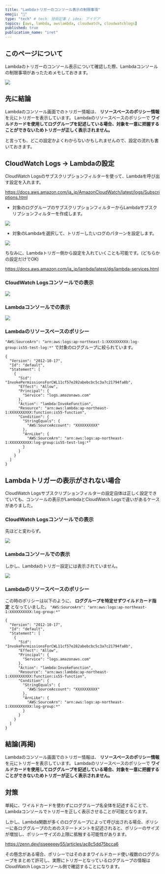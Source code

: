```yaml
---
title: "Lambdaトリガーのコンソール表示の制限事項"
emoji: "📝"
type: "tech" # tech: 技術記事 / idea: アイデア
topics: [aws, lambda, awslambda, cloudwatch, cloudwatchlogs]
published: true
publication_name: "iret"
---
```


## このページについて
Lambdaのトリガーのコンソール表示について確認した際、Lambdaコンソールの制限事項があったためメモしておきます。

![](/images/9e883b6a770bbd/lambda_03.png)

## 先に結論
Lambdaのコンソール画面でのトリガー情報は、 **リソースベースのポリシー情報** を元にトリガーを表示しています。
Lambdaのリソースベースのポリシーで **ワイルドカードを使用してロググループを記述している場合、対象を一意に把握することができないためトリガーが正しく表示されません。**

と言っても、どこの設定かよくわからないかもしれませんので、設定の流れも書いておきます。

## CloudWatch Logs → Lambdaの設定
CloudWatch Logsのサブスクリプションフィルターを使って、Lambdaを呼び出す設定を入れます。

https://docs.aws.amazon.com/ja_jp/AmazonCloudWatch/latest/logs/Subscriptions.html

- 対象のロググループのサブスクリプションフィルターからLambdaサブスクリプションフィルターを作成します。

![](/images/9e883b6a770bbd/cwlogs_01.png)

- 対象のLambdaを選択して、トリガーしたいログのパターンを設定します。

![](/images/9e883b6a770bbd/cwlogs_02.png)

ちなみに、Lambdaトリガー側から設定を入れていくことも可能です。(どちらかの設定だけでOK)

https://docs.aws.amazon.com/ja_jp/lambda/latest/dg/lambda-services.html

### CloudWatch Logsコンソールでの表示

![](/images/9e883b6a770bbd/cwlogs_03.png)

### Lambdaコンソールでの表示

![](/images/9e883b6a770bbd/lambda_01.png)

### Lambdaのリソースベースのポリシー

`"AWS:SourceArn": "arn:aws:logs:ap-northeast-1:XXXXXXXXXX:log-group:is55-test-log:*"` で対象のロググループに絞られています。

```
{
  "Version": "2012-10-17",
  "Id": "default",
  "Statement": [
    {
      "Sid": "InvokePermissionsForCWL11cf57e282abebcbc5c3a7c21794fa8b",
      "Effect": "Allow",
      "Principal": {
        "Service": "logs.amazonaws.com"
      },
      "Action": "lambda:InvokeFunction",
      "Resource": "arn:aws:lambda:ap-northeast-1:XXXXXXXXXX:function:is55-function",
      "Condition": {
        "StringEquals": {
          "AWS:SourceAccount": "XXXXXXXXXX"
        },
        "ArnLike": {
          "AWS:SourceArn": "arn:aws:logs:ap-northeast-1:XXXXXXXXXX:log-group:is55-test-log:*"
        }
      }
    }
  ]
}
```

## Lambdaトリガーの表示がされない場合

CloudWatch Logsサブスクリプションフィルターの設定自体は正しく設定できていても、コンソールの表示がLambdaとCloudWatch Logsで違いがあるケースがありました。

### CloudWatch Logsコンソールでの表示
先ほどと変わらず。

![](/images/9e883b6a770bbd/cwlogs_03.png)

### Lambdaコンソールでの表示
しかし、Lambdaのトリガー設定には表示されていません。

![](/images/9e883b6a770bbd/lambda_02.png)

### Lambdaのリソースベースのポリシー
この時のポリシーは以下のように、 **ロググループを特定せずワイルドカード指定** となっていました。
`"AWS:SourceArn": "arn:aws:logs:ap-northeast-1:XXXXXXXXXX:log-group:*"`

```
{
  "Version": "2012-10-17",
  "Id": "default",
  "Statement": [
    {
      "Sid": "InvokePermissionsForCWL11cf57e282abebcbc5c3a7c21794fa8b",
      "Effect": "Allow",
      "Principal": {
        "Service": "logs.amazonaws.com"
      },
      "Action": "lambda:InvokeFunction",
      "Resource": "arn:aws:lambda:ap-northeast-1:XXXXXXXXXX:function:is55-function",
      "Condition": {
        "StringEquals": {
          "AWS:SourceAccount": "XXXXXXXXXX"
        },
        "ArnLike": {
          "AWS:SourceArn": "arn:aws:logs:ap-northeast-1:XXXXXXXXXX:log-group:*"
        }
      }
    }
  ]
}
```

## 結論(再掲)
Lambdaのコンソール画面でのトリガー情報は、 **リソースベースのポリシー情報** を元にトリガーを表示しています。
Lambdaのリソースベースのポリシーで **ワイルドカードを使用してロググループを記述している場合、対象を一意に把握することができないためトリガーが正しく表示されません。**

## 対策

単純に、ワイルドカードを使わずにロググループ名全体を記述することで、Lambdaコンソールでトリガーを正しく表示させることが可能となります。

しかし、Lambda関数が多くのロググループによって呼び出される場合、ポリシーに各ロググループのためのステートメントを記述されると、ポリシーのサイズが増加し、ポリシーサイズの上限に抵触する可能性があります。

https://zenn.dev/isseeeeey55/articles/ac8c5dd75bcca6

その懸念がある場合、ポリシーではそのままワイルドカード使い複数のロググループをまとめて許可し、実際にトリガーとなっているロググループの情報はCloudWatch Logsコンソール側で確認することになります。
